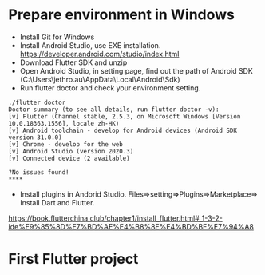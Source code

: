 # Prepare environment in Windows

- Install Git for Windows
- Install Android Studio, use EXE installation.  https://developer.android.com/studio/index.html 
- Download Flutter SDK and unzip
- Open Android Studio, in setting page, find out the path of Android SDK  (C:\Users\jethro.au\AppData\Local\Android\Sdk)
- Run flutter doctor and check your environment setting. 
```
./flutter doctor
Doctor summary (to see all details, run flutter doctor -v):
[v] Flutter (Channel stable, 2.5.3, on Microsoft Windows [Version 10.0.18363.1556], locale zh-HK)
[v] Android toolchain - develop for Android devices (Android SDK version 31.0.0)
[v] Chrome - develop for the web
[v] Android Studio (version 2020.3)
[v] Connected device (2 available)

?No issues found!
****
```
- Install plugins in Andorid Studio. Files=>setting=>Plugins=>Marketplace=> Install Dart and Flutter. 

https://book.flutterchina.club/chapter1/install_flutter.html#_1-3-2-ide%E9%85%8D%E7%BD%AE%E4%B8%8E%E4%BD%BF%E7%94%A8

# First Flutter project



